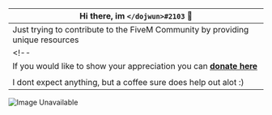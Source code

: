 
|Hi there, im ```</dojwun>#2103``` 👋|
|----|
| Just trying to contribute to the FiveM Community by providing unique resources |
<!-- ||
| If you would like to show your appreciation you can **[donate here](ko-fi.com/dojwun)** |
||
| I dont expect anything, but a coffee sure does help out alot :) | -->



<img src="https://raw.githubusercontent.com/dojwun/dojwun/master/addons/gif.gif" alt="Image Unavailable">
<!-- <img src="https://raw.githubusercontent.com/dojwun/dojwun/master/addons/TnJM.png" alt="Image Unavailable"> -->


<!--  ![](https://komarev.com/ghpvc/?username=dojwun&color=gray&label=VIEWS&style=plastic)-->
<!-- ![Profile views](https://gpvc.arturio.dev/dojwun) -->
 
